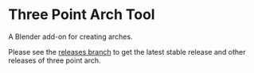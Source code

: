 # Three Point Arch Tool
A Blender add-on for creating arches.

Please see the [releases branch](https://github.com/n-Burn/three_point_arch/tree/releases) to get the 
latest stable release and other releases of three point arch.
